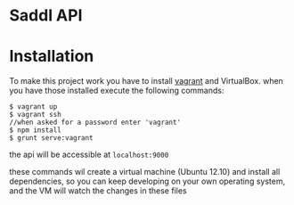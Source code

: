 Saddl API
====

Installation
====
To make this project work you have to install [vagrant](http://vagrantup.com) and VirtualBox.
when you have those installed execute the following commands:

    $ vagrant up
    $ vagrant ssh
    //when asked for a password enter 'vagrant'
    $ npm install
    $ grunt serve:vagrant

the api will be accessible at `localhost:9000`

these commands wil create a virtual machine (Ubuntu 12.10) and install all dependencies, so you can keep developing on your own operating system, and the VM will watch the changes in these files
